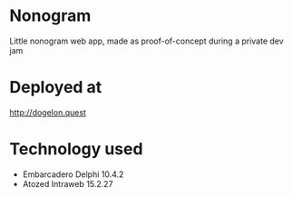 # Nonogram
Little nonogram web app, made as proof-of-concept during a private dev jam 

# Deployed at
http://dogelon.quest

# Technology used
* Embarcadero Delphi 10.4.2
* Atozed Intraweb 15.2.27
